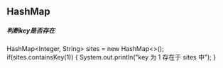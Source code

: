 ## HashMap
##### 判断key是否存在
HashMap<Integer, String> sites = new HashMap<>();
if(sites.containsKey(1)) {
   System.out.println("key 为 1 存在于 sites 中");
}
